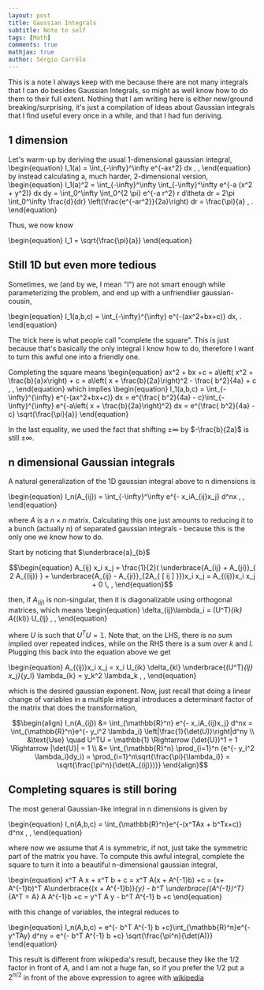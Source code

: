 ```yaml
---
layout: post
title: Gaussian Integrals
subtitle: Note to self
tags: [Math]
comments: true
mathjax: true
author: Sérgio Carrôlo
---
```


This is a note I always keep with me because there are not many integrals that I can do besides Gaussian Integrals, so might as well know how to do them to their full extent. Nothing that I am writing here is either new/ground breaking/surprising, it's just a compilation of ideas about Gaussian integrals that I find useful every once in a while, and that I had fun deriving.

## 1 dimension

Let's warm-up by deriving the usual 1-dimensional gaussian integral, 
\begin{equation}
  I_1(a) = \int_{-\infty}^\infty  e^{-ax^2} dx \, , 
\end{equation}
by instead calculating a, much harder, 2-dimensional version, 
\begin{equation}
  I_1(a)^2 = \int_{-\infty}^\infty \int_{-\infty}^\infty e^{-a (x^2 + y^2)} dx dy = \int_0^\infty \int_0^{2 \pi} e^{-a r^2} r d\theta dr = 2\pi \int_0^\infty \frac{d}{dr} \left(\frac{e^{-ar^2}}{2a}\right) dr = \frac{\pi}{a} \, .
\end{equation}

Thus, we now know

\begin{equation}
	I_1 = \sqrt{\frac{\pi}{a}}
\end{equation}

## Still 1D but even more tedious

Sometimes, we (and by we, I mean "I") are not smart enough while parameterizing the problem, and end up with a unfriendlier gaussian-cousin,

\begin{equation}
	I_1(a,b,c) = \int_{-\infty}^{\infty} e^{-(ax^2+bx+c)}  dx\, .
\end{equation}

The trick here is what people call "complete the square". This is just because that's basically the only integral I know how to do, therefore I want to turn this awful one into a friendly one.

Completing the square means
\begin{equation}
	ax^2 + bx +c = a\left( x^2 + \frac{b}{a}x\right) + c = a\left( x + \frac{b}{2a}\right)^2 - \frac{ b^2}{4a} + c \, ,
\end{equation}
which implies
\begin{equation}
	I_1(a,b,c) = \int_{-\infty}^{\infty} e^{-(ax^2+bx+c)} dx = e^{\frac{ b^2}{4a} - c}\int_{-\infty}^{\infty} e^{-a\left( x + \frac{b}{2a}\right)^2} dx = e^{\frac{ b^2}{4a} - c} \sqrt{\frac{\pi}{a}}
\end{equation}

In the last equality, we used the fact that shifting $\pm \infty$ by $-\frac{b}{2a}$ is still $\pm \infty$.


## n dimensional Gaussian integrals


A natural generalization of the 1D gaussian integral above to n dimensions is 

\begin{equation}
	I_n(A_{ij}) = \int_{-\infty}^\infty e^{- x_iA_{ij}x_j} d^nx \, , 
\end{equation}

where $A$ is a $n\times n$ matrix. Calculating this one just amounts to reducing it to a bunch (actually n) of separated gaussian integrals - because this is the only one we know how to do. 

Start by noticing that
$\underbrace{a}_{b}$


$$\begin{equation}
	A_{ij} x_i x_j = \frac{1}{2}( \underbrace{A_{ij} + A_{ji}}_{ 2 A_{(ij)} } + \underbrace{A_{ij} - A_{ji}}_{2A_{ [ ij ] }})x_i x_j = A_{(ij)}x_i x_j + 0 \, ,
\end{equation}$$

then, if $A_(ij)$ is non-singular, then it is diagonalizable using orthogonal matrices, which means 
\begin{equation}
	\delta_{ij}\lambda_i = (U^T)_{ik} A_{(kl)} U_{lj} \, ,
\end{equation}

where $U$ is such that $U^T U = \mathbb{1}$. Note that, on the LHS, there is no sum implied over repeated indices, while on the RHS there is a sum over $k$ and $l$. Plugging this back into the equation above we get

\begin{equation}
	A_{(ij)}x_i x_j = x_i U_{ik} \delta_{kl} \underbrace{(U^T)_{lj} x_j}_{y_l} \lambda_{k} = y_k^2 \lambda_k \, ,
\end{equation}

which is the desired gaussian exponent. Now, just recall that doing a linear change of variables in a multiple integral introduces a determinant factor of the matrix that does the transformation,

$$\begin{align}
	I_n(A_{ij}) &= \int_{\mathbb{R}^n} e^{- x_iA_{ij}x_j} d^nx = \int_{\mathbb{R}^n}e^{- y_i^2 \lambda_i} \left|\frac{1}{\det(U)}\right|d^ny \\
	&\text{Use} \quad U^TU = \mathbb{1} \Rightarrow (\det{U})^1 = 1 \Rightarrow |\det{U}| = 1 \\
	&= \int_{\mathbb{R}^n} \prod_{i=1}^n (e^{- y_i^2 \lambda_i}dy_i) = \prod_{i=1}^n\sqrt{\frac{\pi}{\lambda_i}} = \sqrt{\frac{\pi^n}{\det(A_{(ij)})}}
\end{align}$$


## Completing squares is still boring

The most general Gaussian-like integral in n dimensions is given by

\begin{equation}
	I_n(A,b,c)	= \int_{\mathbb{R}^n}e^{-(x^TAx + b^Tx+c)} d^nx \, ,
\end{equation}

where now we assume that $A$ is symmetric, if not, just take the symmetric part of the matrix you have.
To compute this awful integral, complete the square to turn it into a beautiful n-dimensional gaussian integral, 

\begin{equation}
	x^T A x +  x^T b + c = x^T A(x + A^{-1}b) +c = (x+ A^{-1}b)^T A\underbrace{(x + A^{-1}b)}_{y} - b^T \underbrace{(A^{-1})^T}_{A^T = A} A A^{-1}b +c = y^T A y - b^T A^{-1} b +c
\end{equation}

with this change of variables, the integral reduces to

\begin{equation}
	I_n(A,b,c) = e^{- b^T A^{-1} b +c}\int_{\mathbb{R}^n}e^{-y^TAy} d^ny = e^{- b^T A^{-1} b +c} \sqrt{\frac{\pi^n}{\det(A)}}
\end{equation}


This result is different from wikipedia's result, because they like the $1/2$ factor in front of $A$, and I am not a huge fan, so if you prefer the $1/2$ put a $2^{n/2}$ in front of the above expression to agree with [wikipedia](https://en.wikipedia.org/wiki/Gaussian_integral)




